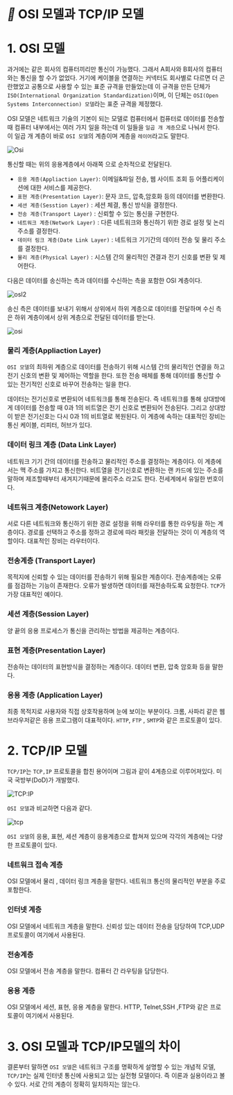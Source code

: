 # *📌* OSI 모델과 TCP/IP 모델

# 1. OSI 모델

과거에는 같은 회사의 컴퓨터끼리만 통신이 가능했다. 그래서 A회사와 B회사의 컴퓨터와는 통신을 할 수가 없었다. 거기에 케이블을 연결하는 커넥터도 회사별로 다르면 더 곤란했었고 공통으로 사용할 수 있는 표준 규격을 만들었는데  이 규격을 만든 단체가 `ISO(International Organization Standardization)`이며, 이 단체는 `OSI(Open Systems Interconnection) 모델`라는 표준 규격을 제정했다.

OSI 모델은 네트워크 기술의 기본이 되는 모델로 컴퓨터에서 컴퓨터로 데이터를 전송할때 컴퓨터 내부에서는 여러 가지 일을 하는데 이 일들을 `일곱 개 계층`으로 나눠서 한다. 이 일곱 개 계층이 바로 `OSI 모델`의 계층이며 계층을 `레이어`라고도 말한다.

![Osi](https://github.com/princenim/TIL/assets/59499600/ff0799a7-ba9a-4016-8ca7-87c864e41243)

통신할 때는 위의 응용계층에서 아래쪽 으로 순차적으로 전달된다.

- `응용 계층(Appliaction Layer)`: 이메일&파일 전송, 웹 사이트 조회 등 어플리케이션에 대한 서비스를 제공한다.
- `표현 계층(Presentation Layer)`: 문자 코드, 압축,암호화 등의 데이터를 변환한다.
- `세션 계층(Sesstion Layer)` : 세션 체결, 통신 방식을 결정한다.
- `전송 계층(Transport Layer)` : 신뢰할 수 있는 통신을 구현한다.
- `네트워크 계층(Network Layer)` : 다른 네트워크와 통신하기 위한 경로 설정 및 논리 주소를 결정한다.
- `데이터 링크 계층(Date Link Layer)` : 네트워크 기기간의 데이터 전송 및 물리 주소를 결정한다.
- `물리 계층(Physical Layer)` :  시스템 간의 물리적인 견결과 전기 신호를 변환 및 제어한다.

다음은 데이터를 송신하는 측과 데이터를 수신하는 측을 포함한 OSI 계층이다.

![osI2](https://github.com/princenim/TIL/assets/59499600/d07f2237-f801-440f-80fb-d9af346ce380)

송신 측은 데이터를 보내기 위해서 상위에서 하위 계층으로 데이터를 전달하며 수신 측은 하위 계층이에서 상위 계층으로 전달된 데이터를 받는다.

![osi ](https://github.com/princenim/TIL/assets/59499600/f1fc4975-18be-439c-a118-df1c44e2f15a)

### 물리 계층(Appliaction Layer)

`OSI 모델`의 최하위 계층으로 데이터를 전송하기 위해 시스템 간의 물리적인 연결을 하고 전기 신호의 변환 및 제어하는 역할을 한다. 또한 전송 매체를 통해 데이터를 통신할 수 있는 전기적인 신호로 바꾸어 전송하는 일을 한다.

데이터는 전기신호로 변환되어 네트워크를 통해 전송된다. 즉 네트워크를 통해 상대방에게 데이터를 전송할 때 0과 1의 비트열은 전기 신호로 변환되어 전송된다. 그리고 상대방이 받은 전기신호는 다시 0과 1의 비트열로 복원된다.  이 계층에 속하는 대표적인 장비는 통신 케이블, 리피터, 허브가 있다.

### 데이터 링크 계층 (Data Link Layer)

네트워크 기기 간의 데이터를 전송하고 물리적인 주소를 결정하는 계층이다. 이 계층에서는 맥 주소를 가지고 통신한다. 비트열을 전기신호로 변환하는 랜 카드에 있는 주소를 말하며 제조할때부터 새겨지기때문에 물리주소 라고도 한다. 전세계에서 유일한 번호이다.

### 네트워크 계층(Netowork Layer)

서로 다른 네트워크와 통신하기 위한 경로 설정을 위해 라우터를 통한 라우팅을 하는 계층이다. 경로를 선택하고 주소를 정하고 경로에 따라 패킷을 전달하는 것이 이 계층의 역할이다. 대표적인 장비는 라우터이다.

### 전송계층 (Transport Layer)

목적지에 신뢰할 수 있는 데이터를 전송하기 위해 필요한 계층이다. 전송계층에는 오류를 점검하는 기능이 존재한다. 오류가 발생하면 데이터를 재전송하도록 요청한다. `TCP`가 가장 대표적인 예이다.

### 세션 계층(Session Layer)

양 끝의 응용 프로세스가 통신을 관리하는 방법을 제공하는 계층이다.

### 표현 계층(Presentation Layer)

전송하는 데이터의 표현방식을 결정하는 계층이다. 데이터 변환, 압축 암호화 등을 말한다.

### 응용 계층 (Application Layer)

최종 목적지로 사용자와 직접 상호작용하며 눈에 보이는 부분이다. 크롬, 사파리 같은 웹 브라우저같은 응용 프로그램이 대표적이다.  `HTTP`, `FTP` , `SMTP`와 같은 프로토콜이 있다.



# 2. TCP/IP 모델

`TCP/IP`는 `TCP,IP` 프로토콜을 합친 용어이며 그림과 같이 4계층으로 이루어져있다. 미국 국방부(DoD)가 개발했다.

![TCP:IP](https://github.com/princenim/TIL/assets/59499600/a174622f-8789-404c-b8e6-2720c7d53ab7)

`OSI 모델`과 비교하면 다음과 같다.

![tcp ](https://github.com/princenim/TIL/assets/59499600/33630a4b-ff21-42f2-8668-c6f63e6f4b01)

`OSI 모델`의 응용, 표현, 세션 계층이 응용계층으로 합쳐져 있으며 각각의 계층에는 다양한 프로토콜이 있다.

### 네트워크 접속 계층

OSI 모델에서 물리 , 데이터 링크 계층을 말한다. 네트워크 통신의 물리적인 부분을 주로 포함한다.

### 인터넷 계층

OSI 모델에서 네트워크 계층을 말한다. 신뢰성 있는 데이터 전송을 담당하여  TCP,UDP 프로토콜이 여기에서 사용된다.

### 전송계층

OSI 모델에서 전송 계층을 말한다. 컴퓨터 간 라우팅을 담당한다.

### 응용 계층

OSI 모델에서 세션, 표현, 응용 계층을 말한다. HTTP, Telnet,SSH ,FTP와 같은 프로토콜이 여기에서 사용된다.

# 3. OSI 모델과 TCP/IP모델의 차이

결론부터 말하면 `OSI 모델`은 네트워크 구조를 명확하게 설명할 수 있는 개념적 모델, `TCP/IP`는 실제 인터넷 통신에 사용되고 있는 실전형 모델이다. 즉 이론과 실용이라고 볼 수 있다. 서로 간의 계층이 정확히 일치하지는 않는다.